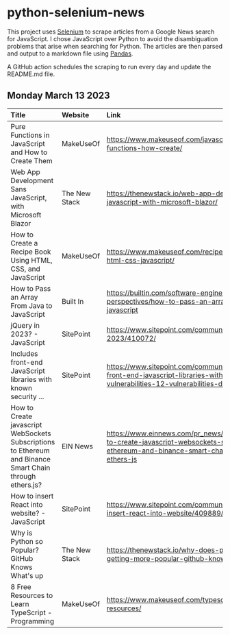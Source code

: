 # python-selenium-news

This project uses [Selenium](https://www.seleniumhq.org/) to scrape articles from a Google News search for JavaScript.
I chose JavaScript over Python to avoid the disambiguation problems that arise when searching for Python.
The articles are then parsed and output to a markdown file using [Pandas](https://pandas.pydata.org/).

A GitHub action schedules the scraping to run every day and update the README.md file.

## Monday March 13 2023


| Title                                                                                                    | Website       | Link                                                                                                                                                  |
|:---------------------------------------------------------------------------------------------------------|:--------------|:------------------------------------------------------------------------------------------------------------------------------------------------------|
| Pure Functions in JavaScript and How to Create Them                                                      | MakeUseOf     | https://www.makeuseof.com/javascript-pure-functions-how-create/                                                                                       |
| Web App Development Sans JavaScript, with Microsoft Blazor                                               | The New Stack | https://thenewstack.io/web-app-development-sans-javascript-with-microsoft-blazor/                                                                     |
| How to Create a Recipe Book Using HTML, CSS, and JavaScript                                              | MakeUseOf     | https://www.makeuseof.com/recipe-book-using-html-css-javascript/                                                                                      |
| How to Pass an Array From Java to JavaScript                                                             | Built In      | https://builtin.com/software-engineering-perspectives/how-to-pass-an-array-from-java-to-javascript                                                    |
| jQuery in 2023? - JavaScript                                                                             | SitePoint     | https://www.sitepoint.com/community/t/jquery-in-2023/410072/                                                                                          |
| Includes front-end JavaScript libraries with known security ...                                          | SitePoint     | https://www.sitepoint.com/community/t/includes-front-end-javascript-libraries-with-known-security-vulnerabilities-12-vulnerabilities-detected/409878/ |
| How to Create javascript WebSockets Subscriptions to Ethereum and Binance Smart Chain through ethers.js? | EIN News      | https://www.einnews.com/pr_news/621515741/how-to-create-javascript-websockets-subscriptions-to-ethereum-and-binance-smart-chain-through-ethers-js     |
| How to insert React into website? - JavaScript                                                           | SitePoint     | https://www.sitepoint.com/community/t/how-to-insert-react-into-website/409889/                                                                        |
| Why is Python so Popular? GitHub Knows What's up                                                         | The New Stack | https://thenewstack.io/why-does-python-keep-getting-more-popular-github-knows-whats-up/                                                               |
| 8 Free Resources to Learn TypeScript - Programming                                                       | MakeUseOf     | https://www.makeuseof.com/typescript-learn-free-resources/                                                                                            |